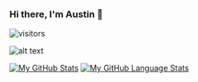 ### Hi there, I'm Austin 👋
![visitors](https://visitor-badge.glitch.me/badge?page_id=page.id)

![alt text](https://github.com/austinstiffler/Test/blob/main/subs.jpg)

[![My GitHub Stats](https://github-readme-stats.vercel.app/api/?username=austinstiffler&count_private=true&theme=tokyonight&showicons=true)]()
[![My GitHub Language Stats](https://github-readme-stats.vercel.app/api/top-langs/?username=austinstiffler&langs_count=5&theme=tokyonight)]()
<!--
**austinstiffler/austinstiffler** is a ✨ _special_ ✨ repository because its `README.md` (this file) appears on your GitHub profile.

Here are some ideas to get you started:

- 🔭 I’m currently working on ...
- 🌱 I’m currently learning ...
- 👯 I’m looking to collaborate on ...
- 🤔 I’m looking for help with ...
- 💬 Ask me about ...
- 📫 How to reach me: ...
- 😄 Pronouns: ...
- ⚡ Fun fact: ...
-->
